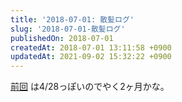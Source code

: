 ```yaml
---
title: '2018-07-01: 散髪ログ'
slug: '2018-07-01-散髪ログ'
publishedOn: 2018-07-01
createdAt: 2018-07-01 13:11:58 +0900
updatedAt: 2021-09-02 15:32:22 +0900
---
```

[前回](https://diary.shu-cream.net/2018/04/28/haircut.htmll) は4/28っぽいのでやく2ヶ月かな。
